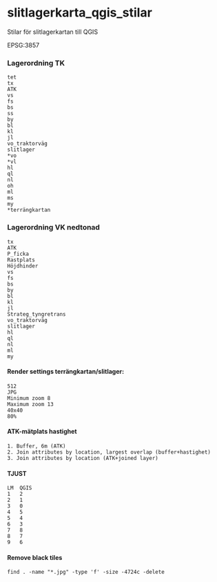 # slitlagerkarta_qgis_stilar

Stilar för slitlagerkartan till QGIS

EPSG:3857

### Lagerordning TK
	tet
	tx  
	ATK  
	vs  
	fs  
	bs  
	ss  
	by  
	bl  
	kl  
	jl  
	vo_traktorväg  
	slitlager  
	*vo  
	*vl  
	hl  
	ql  
	nl  
	oh  
	ml  
	ms  
	my  
	*terrängkartan  

### Lagerordning VK nedtonad  
	tx  
	ATK  
	P_ficka  
	Rastplats  
	Höjdhinder  
	vs  
	fs  
	bs  
	by  
	bl  
	kl  
	jl  
	Strateg_tyngretrans  
	vo_traktorväg  
	slitlager  
	hl  
	ql  
	nl  
	ml  
	my  

#### Render settings terrängkartan/slitlager:
	512  
	JPG  
	Minimum zoom 8  
	Maximum zoom 13  
	40x40  
	80%  

#### ATK-mätplats hastighet
	1. Buffer, 6m (ATK)    
	2. Join attributes by location, largest overlap (buffer+hastighet)  
	3. Join attributes by location (ATK+joined layer)

#### TJUST						
	LM	QGIS  
	1	2  
	2	1  
	3	0  
	4	5  
	5	4  
	6	3  
	7	8  
	8	7  
	9	6  

#### Remove black tiles
	find . -name "*.jpg" -type 'f' -size -4724c -delete